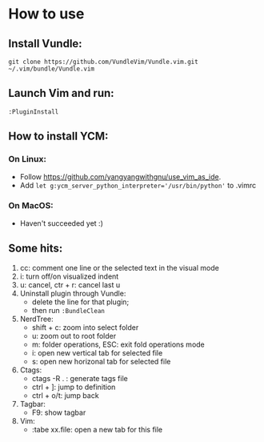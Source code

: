 # How to use

## Install Vundle: 

`git clone https://github.com/VundleVim/Vundle.vim.git ~/.vim/bundle/Vundle.vim`

## Launch Vim and run: 

`:PluginInstall`

## How to install YCM: 

### On Linux: 
* Follow https://github.com/yangyangwithgnu/use_vim_as_ide. 
* Add `let g:ycm_server_python_interpreter='/usr/bin/python'` to .vimrc

### On MacOS: 
* Haven't succeeded yet :)

## Some hits: 

1. <leader>cc: comment one line or the selected text in the visual mode
1. <leader>i: turn off/on visualized indent
1. u: cancel, ctr + r: cancel last u
1. Uninstall plugin through Vundle: 
    * delete the line for that plugin; 
    * then run `:BundleClean`
1. NerdTree: 
    * shift + c: zoom into select folder
    * u: zoom out to root folder
    * m: folder operations, ESC: exit fold operations mode
    * i: open new vertical tab for selected file
    * s: open new horizonal tab for selected file
1. Ctags: 
    * ctags -R . : generate tags file
    * ctrl + ]: jump to definition
    * ctrl + o/t: jump back
1. Tagbar: 
    * F9: show tagbar
1. Vim: 
    * :tabe xx.file: open a new tab for this file
